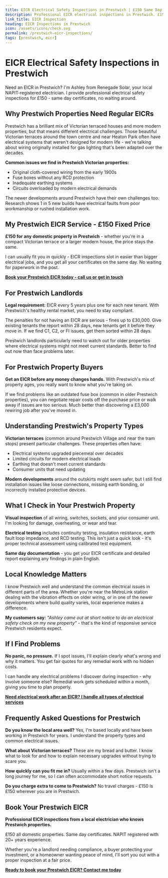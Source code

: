 ```yaml
---
title: EICR Electrical Safety Inspections in Prestwich | £150 Same Day Certificate
description: Professional EICR electrical inspections in Prestwich. £150 all domestic properties, same day certificates. NAPIT registered, 20+ years experience. Victorian terraces specialist.
link_title: EICR Inspection
heading: EICR Inspections in Prestwich
icon: /assets/icons/check.svg
permalink: /prestwich-eicr-inspections/
tags: [prestwich, eicr]
---
```


# EICR Electrical Safety Inspections in Prestwich

Need an EICR in Prestwich? I'm Ashley from Renegade Solar, your local NAPIT-registered electrician. I provide professional electrical safety inspections for £150 - same day certificates, no waiting around.

## Why Prestwich Properties Need Regular EICRs

Prestwich has a brilliant mix of Victorian terraced houses and more modern properties, but that means different electrical challenges. Those beautiful Victorian terraces around the town centre and near Heaton Park often have electrical systems that weren't designed for modern life - we're talking about wiring originally installed for gas lighting that's been adapted over the decades.

**Common issues we find in Prestwich Victorian properties:**

- Original cloth-covered wiring from the early 1900s
- Fuse boxes without any RCD protection
- Inadequate earthing systems
- Circuits overloaded by modern electrical demands

The newer developments around Prestwich have their own challenges too. Research shows 1 in 5 new builds have electrical faults from poor workmanship or rushed installation work.

## My Prestwich EICR Service - £150 Fixed Price

**£150 for any domestic property in Prestwich** - whether you're in a compact Victorian terrace or a larger modern house, the price stays the same.

I can usually fit you in quickly - EICR inspections slot in easier than bigger electrical jobs, and you get all your certificates on the same day. No waiting for paperwork in the post.

**[Book your Prestwich EICR today - call us or get in touch](/contact/)**

## For Prestwich Landlords

**Legal requirement:** EICR every 5 years plus one for each new tenant. With Prestwich's healthy rental market, you need to stay compliant.

The penalties for not having an EICR are serious - fines up to £30,000. Give existing tenants the report within 28 days, new tenants get it before they move in. If we find C1, C2, or FI issues, get them sorted within 28 days.

Prestwich landlords particularly need to watch out for older properties where electrical systems might not meet current standards. Better to find out now than face problems later.

## For Prestwich Property Buyers

**Get an EICR before any money changes hands.** With Prestwich's mix of property ages, you really want to know what you're taking on.

If we find problems like an outdated fuse box (common in older Prestwich properties), you can negotiate repair costs off the purchase price or walk away if issues are too serious. Much better than discovering a £3,000 rewiring job after you've moved in.

## Understanding Prestwich's Property Types

**Victorian terraces** (common around Prestwich Village and near the tram stops) present particular challenges. These properties often have:

- Electrical systems upgraded piecemeal over decades
- Limited circuits for modern electrical loads
- Earthing that doesn't meet current standards
- Consumer units that need updating

**Modern developments** around the outskirts might seem safer, but I still find installation issues like loose connections, missing earth bonding, or incorrectly installed protective devices.

## What I Check in Your Prestwich Property

**Visual inspection** of all wiring, switches, sockets, and your consumer unit. I'm looking for damage, overheating, or wear and tear.

**Electrical testing** includes continuity testing, insulation resistance, earth fault loop impedance, and RCD testing. This isn't just a quick look - it's proper technical assessment using calibrated test equipment.

**Same day documentation** - you get your EICR certificate and detailed report explaining any findings in plain English.

## Local Knowledge Matters

I know Prestwich well and understand the common electrical issues in different parts of the area. Whether you're near the MetroLink station dealing with the vibration effects on older wiring, or in one of the newer developments where build quality varies, local experience makes a difference.

**My customers say:** _"Ashley came out at short notice to do an electrical safety check on my new property"_ - that's the kind of responsive service Prestwich residents expect.

## If I Find Problems

**No panic, no pressure.** If I spot issues, I'll explain clearly what's wrong and why it matters. You get fair quotes for any remedial work with no hidden costs.

I can handle any electrical problems I discover during inspection - why involve someone else? Remedial work gets scheduled within a month, giving you time to plan properly.

**[Need electrical work after an EICR? I handle all types of electrical services](/services/)**

## Frequently Asked Questions for Prestwich

**Do you know the local area well?** Yes, I'm based locally and have been working in Prestwich for years. I understand the property types and common electrical issues.

**What about Victorian terraces?** These are my bread and butter. I know what to look for and how to explain necessary upgrades without trying to scare you.

**How quickly can you fit me in?** Usually within a few days. Prestwich isn't a long journey for me, so I can often accommodate short notice requests.

**Do you charge extra to come to Prestwich?** No travel charges - £150 is £150 wherever you are in Prestwich.

## Book Your Prestwich EICR

**Professional EICR inspections from a local electrician who knows Prestwich properties.**

£150 all domestic properties. Same day certificates. NAPIT registered with 20+ years experience.

Whether you're a landlord needing compliance, a buyer protecting your investment, or a homeowner wanting peace of mind, I'll sort you out with a proper inspection at a fair price.

**[Ready to book your Prestwich EICR? Contact me today](/contact/)**
